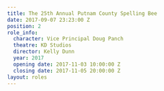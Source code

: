 ```yaml
---
title: The 25th Annual Putnam County Spelling Bee
date: 2017-09-07 23:23:00 Z
position: 2
role_info:
  character: Vice Principal Doug Panch
  theatre: KD Studios
  director: Kelly Dunn
  year: 2017
  opening date: 2017-11-03 10:00:00 Z
  closing date: 2017-11-05 20:00:00 Z
layout: roles
---
```


